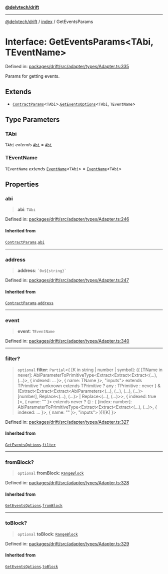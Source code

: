 [**@delvtech/drift**](../../README.md)

***

[@delvtech/drift](../../README.md) / [index](../README.md) / GetEventsParams

# Interface: GetEventsParams\<TAbi, TEventName\>

Defined in: [packages/drift/src/adapter/types/Adapter.ts:335](https://github.com/delvtech/drift/blob/95370f81f9813e8d583ed884b0b07657be0d8f2c/packages/drift/src/adapter/types/Adapter.ts#L335)

Params for getting events.

## Extends

- [`ContractParams`](ContractParams.md)\<`TAbi`\>.[`GetEventsOptions`](GetEventsOptions.md)\<`TAbi`, `TEventName`\>

## Type Parameters

### TAbi

`TAbi` *extends* [`Abi`](../type-aliases/Abi.md) = [`Abi`](../type-aliases/Abi.md)

### TEventName

`TEventName` *extends* [`EventName`](../type-aliases/EventName.md)\<`TAbi`\> = [`EventName`](../type-aliases/EventName.md)\<`TAbi`\>

## Properties

### abi

> **abi**: `TAbi`

Defined in: [packages/drift/src/adapter/types/Adapter.ts:246](https://github.com/delvtech/drift/blob/95370f81f9813e8d583ed884b0b07657be0d8f2c/packages/drift/src/adapter/types/Adapter.ts#L246)

#### Inherited from

[`ContractParams`](ContractParams.md).[`abi`](ContractParams.md#abi)

***

### address

> **address**: `` `0x${string}` ``

Defined in: [packages/drift/src/adapter/types/Adapter.ts:247](https://github.com/delvtech/drift/blob/95370f81f9813e8d583ed884b0b07657be0d8f2c/packages/drift/src/adapter/types/Adapter.ts#L247)

#### Inherited from

[`ContractParams`](ContractParams.md).[`address`](ContractParams.md#address)

***

### event

> **event**: `TEventName`

Defined in: [packages/drift/src/adapter/types/Adapter.ts:340](https://github.com/delvtech/drift/blob/95370f81f9813e8d583ed884b0b07657be0d8f2c/packages/drift/src/adapter/types/Adapter.ts#L340)

***

### filter?

> `optional` **filter**: `Partial`\<\{ \[K in string \| number \| symbol\]: (\{ \[TName in never\]: AbiParameterToPrimitiveType\<Extract\<Extract\<Extract\<(...), (...)\>, \{ indexed: ... \}\>, \{ name: TName \}\>, "inputs"\> extends TPrimitive ? unknown extends TPrimitive ? any : TPrimitive : never \} & (Extract\<Extract\<Extract\<AbiParameters\<(...), (...), (...), (...)\>\[number\], Replace\<(...), (...)\> \| Replace\<(...), (...)\>\>, \{ indexed: true \}\>, \{ name: "" \}\> extends never ? \{\} : \{ \[index: number\]: AbiParameterToPrimitiveType\<Extract\<Extract\<Extract\<(...), (...)\>, \{ indexed: ... \}\>, \{ name: "" \}\>, "inputs"\> \}))\[K\] \}\>

Defined in: [packages/drift/src/adapter/types/Adapter.ts:327](https://github.com/delvtech/drift/blob/95370f81f9813e8d583ed884b0b07657be0d8f2c/packages/drift/src/adapter/types/Adapter.ts#L327)

#### Inherited from

[`GetEventsOptions`](GetEventsOptions.md).[`filter`](GetEventsOptions.md#filter)

***

### fromBlock?

> `optional` **fromBlock**: [`RangeBlock`](../type-aliases/RangeBlock.md)

Defined in: [packages/drift/src/adapter/types/Adapter.ts:328](https://github.com/delvtech/drift/blob/95370f81f9813e8d583ed884b0b07657be0d8f2c/packages/drift/src/adapter/types/Adapter.ts#L328)

#### Inherited from

[`GetEventsOptions`](GetEventsOptions.md).[`fromBlock`](GetEventsOptions.md#fromblock)

***

### toBlock?

> `optional` **toBlock**: [`RangeBlock`](../type-aliases/RangeBlock.md)

Defined in: [packages/drift/src/adapter/types/Adapter.ts:329](https://github.com/delvtech/drift/blob/95370f81f9813e8d583ed884b0b07657be0d8f2c/packages/drift/src/adapter/types/Adapter.ts#L329)

#### Inherited from

[`GetEventsOptions`](GetEventsOptions.md).[`toBlock`](GetEventsOptions.md#toblock)
